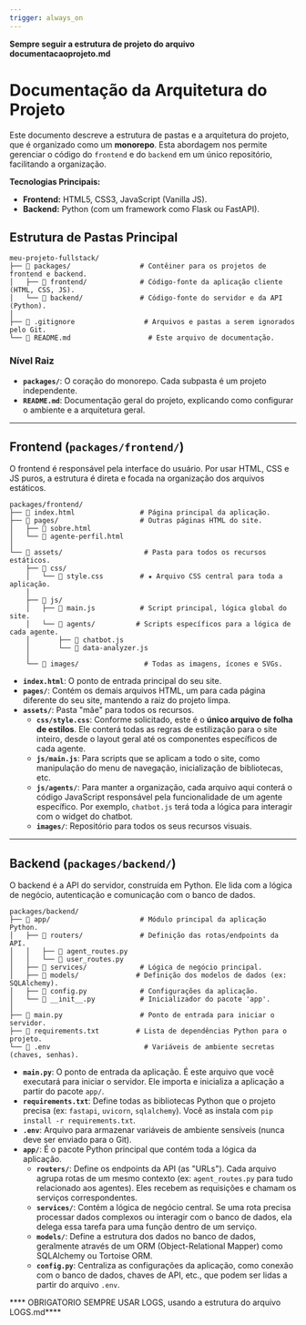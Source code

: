 ```yaml
---
trigger: always_on
---
```


**Sempre seguir a estrutura de projeto do arquivo documentacaoprojeto.md**
# Documentação da Arquitetura do Projeto

Este documento descreve a estrutura de pastas e a arquitetura do projeto, que é organizado como um **monorepo**. Esta abordagem nos permite gerenciar o código do `frontend` e do `backend` em um único repositório, facilitando a organização.

**Tecnologias Principais:**
* **Frontend:** HTML5, CSS3, JavaScript (Vanilla JS).
* **Backend:** Python (com um framework como Flask ou FastAPI).

## Estrutura de Pastas Principal

```plaintext
meu-projeto-fullstack/
├── 📁 packages/                 # Contêiner para os projetos de frontend e backend.
│   ├── 📁 frontend/             # Código-fonte da aplicação cliente (HTML, CSS, JS).
│   └── 📁 backend/              # Código-fonte do servidor e da API (Python).
│
├── 📄 .gitignore                 # Arquivos e pastas a serem ignorados pelo Git.
└── 📄 README.md                   # Este arquivo de documentação.
```

### Nível Raiz
* **`packages/`**: O coração do monorepo. Cada subpasta é um projeto independente.
* **`README.md`**: Documentação geral do projeto, explicando como configurar o ambiente e a arquitetura geral.

---

## Frontend (`packages/frontend/`)

O frontend é responsável pela interface do usuário. Por usar HTML, CSS e JS puros, a estrutura é direta e focada na organização dos arquivos estáticos.

```plaintext
packages/frontend/
├── 📄 index.html                # Página principal da aplicação.
├── 📁 pages/                    # Outras páginas HTML do site.
│   ├── 📄 sobre.html
│   └── 📄 agente-perfil.html
│
└── 📁 assets/                    # Pasta para todos os recursos estáticos.
    ├── 📁 css/
    │   └── 📄 style.css         # ★ Arquivo CSS central para toda a aplicação.
    │
    ├── 📁 js/
    │   ├── 📄 main.js           # Script principal, lógica global do site.
    │   └── 📁 agents/          # Scripts específicos para a lógica de cada agente.
    │       ├── 📄 chatbot.js
    │       └── 📄 data-analyzer.js
    │
    └── 📁 images/                # Todas as imagens, ícones e SVGs.
```

* **`index.html`**: O ponto de entrada principal do seu site.
* **`pages/`**: Contém os demais arquivos HTML, um para cada página diferente do seu site, mantendo a raiz do projeto limpa.
* **`assets/`**: Pasta "mãe" para todos os recursos.
    * **`css/style.css`**: Conforme solicitado, este é o **único arquivo de folha de estilos**. Ele conterá todas as regras de estilização para o site inteiro, desde o layout geral até os componentes específicos de cada agente.
    * **`js/main.js`**: Para scripts que se aplicam a todo o site, como manipulação do menu de navegação, inicialização de bibliotecas, etc.
    * **`js/agents/`**: Para manter a organização, cada arquivo aqui conterá o código JavaScript responsável pela funcionalidade de um agente específico. Por exemplo, `chatbot.js` terá toda a lógica para interagir com o widget do chatbot.
    * **`images/`**: Repositório para todos os seus recursos visuais.

---

## Backend (`packages/backend/`)

O backend é a API do servidor, construída em Python. Ele lida com a lógica de negócio, autenticação e comunicação com o banco de dados.

```plaintext
packages/backend/
├── 📁 app/                      # Módulo principal da aplicação Python.
│   ├── 📁 routers/              # Definição das rotas/endpoints da API.
│   │   ├── 📄 agent_routes.py
│   │   └── 📄 user_routes.py
│   ├── 📁 services/             # Lógica de negócio principal.
│   ├── 📁 models/              # Definição dos modelos de dados (ex: SQLAlchemy).
│   ├── 📄 config.py             # Configurações da aplicação.
│   └── 📄 __init__.py           # Inicializador do pacote 'app'.
│
├── 📄 main.py                   # Ponto de entrada para iniciar o servidor.
├── 📄 requirements.txt         # Lista de dependências Python para o projeto.
└── 📄 .env                       # Variáveis de ambiente secretas (chaves, senhas).
```

* **`main.py`**: O ponto de entrada da aplicação. É este arquivo que você executará para iniciar o servidor. Ele importa e inicializa a aplicação a partir do pacote `app/`.
* **`requirements.txt`**: Define todas as bibliotecas Python que o projeto precisa (ex: `fastapi`, `uvicorn`, `sqlalchemy`). Você as instala com `pip install -r requirements.txt`.
* **`.env`**: Arquivo para armazenar variáveis de ambiente sensíveis (nunca deve ser enviado para o Git).
* **`app/`**: É o pacote Python principal que contém toda a lógica da aplicação.
    * **`routers/`**: Define os endpoints da API (as "URLs"). Cada arquivo agrupa rotas de um mesmo contexto (ex: `agent_routes.py` para tudo relacionado aos agentes). Eles recebem as requisições e chamam os serviços correspondentes.
    * **`services/`**: Contém a lógica de negócio central. Se uma rota precisa processar dados complexos ou interagir com o banco de dados, ela delega essa tarefa para uma função dentro de um serviço.
    * **`models/`**: Define a estrutura dos dados no banco de dados, geralmente através de um ORM (Object-Relational Mapper) como SQLAlchemy ou Tortoise ORM.
    * **`config.py`**: Centraliza as configurações da aplicação, como conexão com o banco de dados, chaves de API, etc., que podem ser lidas a partir do arquivo `.env`.

**** OBRIGATORIO SEMPRE USAR LOGS, usando a estrutura do arquivo LOGS.md****
